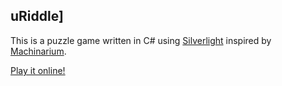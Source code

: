 ## uRiddle]

This is a puzzle game written in C# using [Silverlight](https://en.wikipedia.org/wiki/Microsoft_Silverlight) inspired by [Machinarium](https://en.wikipedia.org/wiki/Machinarium).

[Play it online!](https://broxp.lima-city.de/silver/uriddle)